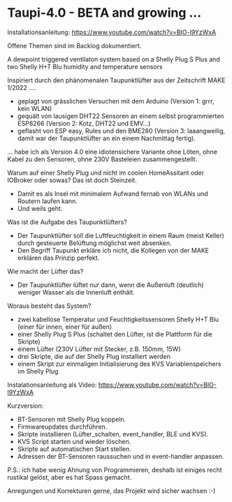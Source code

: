 # Taupi-4.0 - BETA and growing ...
Installationsanleitung: 
https://www.youtube.com/watch?v=BIO-l9YzWxA

Offene Themen sind im Backlog dokumentiert.

A dewpoint triggered ventilaton system based on a Shelly Plug S Plus and two Shelly H+T Blu humidity and temperature sensors 

Inspiriert durch den phänomenalen Taupunktlüfter aus der Zeitschrift MAKE 1/2022 ....
- geplagt von grässlichen Versuchen mit dem Arduino (Version 1: grrr, kein WLAN)
- gequält von lausigen DHT22 Sensoren an einem selbst programmierten ESP8266 (Version 2: Kotz, DHT22 und EMV...)
- geflasht von ESP easy, Rules und den BME280 (Version 3: laaangweilig, damit war der Taupunktlüfter an ein einem Nachmittag fertig).
  
... habe ich als Version 4.0 eine idiotensichere Variante ohne Löten, ohne Kabel zu den Sensoren, ohne 230V Basteleien zusammengestellt.

Warum auf einer Shelly Plug und nicht im coolen HomeAssitant oder IOBroker oder sowas? Das ist doch Steinzeit.

- Damit es als Insel mit minimalem Aufwand fernab von WLANs und Routern laufen kann. 
- Und weils geht.

Was ist die Aufgabe des Taupunktlüfters?

- Der Taupunktlüfter soll die Luftfeuchtigkeit in einem Raum (meist Keller) durch gesteuerte Belüftung möglichst weit absenken.
- Den Begriff Taupunkt erkläre ich nicht, die Kollegen von der MAKE erklären das Prinzip perfekt.

Wie macht der Lüfter das? 

- Der Taupunktlüfter lüftet nur dann, wenn die Außenluft (deutlich) weniger Wasser als die Innenluft enthält.

Woraus besteht das System?

  - zwei kabellose Temperatur und Feuchtigkeitssensoren Shelly H+T Blu (einer für innen, einer für außen)
  - einer Shelly Plug S Plus (schaltet den Lüfter, ist die Plattform für die Skripte)
  - einem Lüfter (230V Lüfter mit Stecker, z.B. 150mm, 15W)
  - drei Skripte, die auf der Shelly Plug installiert werden
  - einem Skript zur einmaligen Initialisierung des KVS Variablenspeichers im Shelly Plug

Instalationsanleitung als Video:
https://www.youtube.com/watch?v=BIO-l9YzWxA

Kurzversion: 
- BT-Sensoren mit Shelly Plug koppeln.
- Firmwareupdates durchführen. 
- Skripte installieren (Lüfter_schalten, event_handler, BLE und KVS). 
- KVS Script starten und wieder löschen.
- Skripte auf automatischen Start stellen.
- Adressen der BT-Sensoren raussuchen und in event-handler anpassen.

P.S.: ich habe wenig Ahnung von Programmieren, deshalb ist einiges recht rustikal gelöst, aber es hat Spass gemacht.

Anregungen und Korrekturen gerne, das Projekt wird sicher wachsen :-)

